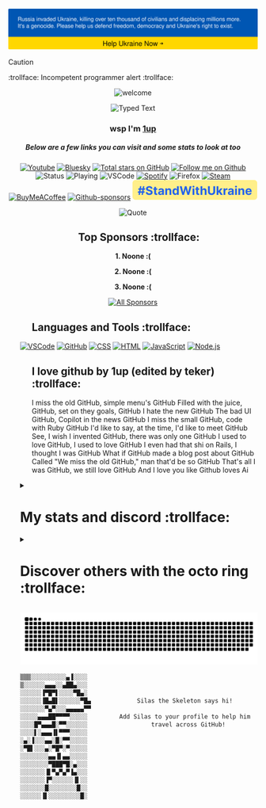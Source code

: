 [![Stand With Ukraine](https://raw.githubusercontent.com/vshymanskyy/StandWithUkraine/main/banner2-direct.svg)](https://stand-with-ukraine.pp.ua)

> [!CAUTION]
> :trollface: Incompetent programmer alert :trollface:

<div align="center">
  
![welcome](https://images.cooltext.com/5720971.png)

</div>

<div align="center">
  
![Typed Text](https://readme-typing-svg.demolab.com/?lines=Yo%20wsp%20I'm%201up;I%20like%20gaming,%20coding,%20and%20other%20stuff%20I'm%20also%20bi%20🩷💜💙&font=Helvetica-Bold&center=true&width=700&height=45&color=A020F0&vCenter=true&pause=1000&size=25)

</div>

<h3 align="center">wsp I'm <a href="https://github.com/1upfunniguy">1up</a></h3>
<h5 align="center">Below are a few links you can visit and some stats to look at too</h5>

<div align="center">
  
  [![Youtube](https://img.shields.io/badge/-Youtube-FF0000?style=flat&logo=youtube&logoColor=white)](https://www.youtube.com/@1upfunniguy)
[![Bluesky](https://img.shields.io/badge/-Bluesky-019CE0?style=flat&logo=bluesky&logoColor=white)](https://bsky.app/profile/1upfunniguy.bsky.social)
[![Total stars on GitHub](https://custom-icon-badges.demolab.com/github/stars/1upfunniguy?color=FFD700&style=flat&labelColor=FFBF00&logo=star)](https://github.com/1upfunniguy?tab=repositories&sort=stargazers)
[![Follow me on Github](https://img.shields.io/github/followers/1upfunniguy?color=236ad3&style=flat&logo=github&label=Follow)](https://github.com/1upfunniguy)
![Status](https://api.statusbadges.me/badge/status/850970861305331712?style=flat)
![Playing](https://api.statusbadges.me/badge/playing/850970861305331712?style=flat)
![VSCode](https://api.statusbadges.me/badge/vscode/850970861305331712)
[![Spotify](https://api.statusbadges.me/badge/spotify/850970861305331712)](https://api.statusbadges.me/openspotify/850970861305331712)
![Firefox](https://img.shields.io/badge/Firefox-FF7139?style=flat&logo=Firefox-Browser&logoColor=white)
[![Steam](https://img.shields.io/badge/steam-%23000000.svg?style=flat&logo=steam&logoColor=white)](https://steamcommunity.com/id/1upfunniguy)
[![BuyMeACoffee](https://img.shields.io/badge/Buy%20Me%20a%20Coffee-ffdd00?style=for-the-badge&logo=buy-me-a-coffee&logoColor=black&style=flat)](https://buymeacoffee.com/linkthesupm)
[![Github-sponsors](https://img.shields.io/badge/sponsor-30363D?style=flat&logo=GitHub-Sponsors&logoColor=#EA4AAA)](https://github.com/sponsors/1upfunniguy)
[![Stand With Ukraine](https://raw.githubusercontent.com/vshymanskyy/StandWithUkraine/main/badges/StandWithUkraine.svg)](https://stand-with-ukraine.pp.ua)
 </div>
 
 <div align="center">
   
 ![Quote](https://github-readme-quotes-bay.vercel.app/quote?theme=radical&animation=grow_out_in&layout=default&font=default&quoteType=random)
 
 </div>
 
 <div align="center">
   <div id="toc">
  <ul style="list-style: none;">
    <summary>
      
## Top Sponsors :trollface:
   
   </summary>
  </ul>
</div>

**1. Noone :(**

**2. Noone :(**

**3. Noone :(**

[![All Sponsors](https://img.shields.io/badge/-All%20Sponsors-FD9494?style=for-the-badge&logo=GitHub&logoColor=black)](https://github.com/sponsors/1upfunniguy)
</div>
 <div id="toc">
  <ul style="list-style: none;">
    <summary>

 <div id="toc">
  <ul style="list-style: none;">
    <summary>
      
## Languages and Tools :trollface:
   
   </summary>
  </ul>
</div>

  <p float="left">
    
[![VSCode](https://skillicons.dev/icons?i=vscode)](https://vscode.dev)
[![GitHub](https://skillicons.dev/icons?i=github)](https://github.com/1upfunniguy)
[![CSS](https://skillicons.dev/icons?i=css)](https://developer.mozilla.org/en-US/docs/Web/CSS)
[![HTML](https://skillicons.dev/icons?i=html)](https://developer.mozilla.org/en-US/docs/Web/HTML)
[![JavaScript](https://skillicons.dev/icons?i=js)](https://developer.mozilla.org/en-US/docs/Web/JavaScript)
[![Node.js](https://skillicons.dev/icons?i=nodejs)](https://nodejs.org)
 
 <div id="toc">
  <ul style="list-style: none;">
    <summary>
      
  ## I love github by 1up (edited by teker) :trollface:
  
I miss the old GitHub, simple menu's GitHub
Filled with the juice, GitHub, set on they goals, GitHub
I hate the new GitHub
The bad UI GitHub, Copilot in the news GitHub
I miss the small GitHub, code with Ruby GitHub
I'd like to say, at the time, I'd like to meet GitHub
See, I wish I invented GitHub, there was only one GitHub
I used to love GitHub, I used to love GitHub
I even had that shi on Rails, I thought I was GitHub
What if GitHub made a blog post about GitHub
Called "We miss the old GitHub," man that'd be so GitHub
That's all I was GitHub, we still love GitHub
And I love you like Github loves Ai
   
   </summary>
  </ul>
</div>

 <details>
  <summary>
    
# My stats and discord :trollface:
  </summary>
  
<div align="center">
  
![readme stats](https://github-readme-stats.vercel.app/api?username=1upfunniguy&hide_border=true&show_icons=true&count_private=true&theme=radical)
[![GitHub Streak](https://github-readme-streak-stats.herokuapp.com?user=1upfunniguy&theme=radical&hide_border=true&mode=weekly)](https://git.io/streak-stats)
![languages](https://github-readme-stats.vercel.app/api/top-langs/?username=1upfunniguy&hide_border=true&show_icons=true&count_private=true&theme=radical)   
![contributions](https://github-contributor-stats.vercel.app/api?username=1upfunniguy&limit=5&theme=radical&hide_border=true&combine_all_yearly_contributions=true)
[![1up's github activity graph](https://github-readme-activity-graph.vercel.app/graph?username=1upfunniguy)](https://github.com/ashutosh00710/github-readme-activity-graph)
[![trophy](https://github-profile-trophy.vercel.app/?username=1upfunniguy&theme=radical)](https://github.com/ryo-ma/github-profile-trophy)
[![Discord Presence](https://lanyard.cnrad.dev/api/850970861305331712)](https://discord.com/users/850970861305331712)
[![Visitor Count](https://count.getloli.com/@1upfunniguy?name=1upfunniguy&theme=booru-jaypee&padding=7&offset=0&align=top&scale=1&pixelated=1&darkmode=1)](https://count.getloli.com/)

  </div>
      </details>
      
   <details>
  <summary>

  # Discover others with the octo ring :trollface:
  </summary>
<div align="center"><table><tbody><tr><td><a href="https://octo-ring.com/"><img height="100px" src="https://octo-ring.com/static/img/widget/top.png"
width="99%" alt="Octo Ring logo" align="top"></a><br><a href="https://octo-ring.com/p/1upfunniguy/prev"><img src="https://octo-ring.com/static/img/widget/prev.png" width="33%" alt="previous" align="top" title="previous profile"></a><a href="https://octo-ring.com/p/1upfunniguy/random"><img src="https://octo-ring.com/static/img/widget/random.png" width="33%" alt="random" align="top" title="random profile"></a><a href="https://octo-ring.com/p/1upfunniguy/next"><img src="https://octo-ring.com/static/img/widget/next.png" width="33%" alt="next" align="top" title="next profile"></a><br><a href="https://octo-ring.com/"></a></td></tr></tbody></table></div>

[![Octo Ring Logo](https://octo-ring.com/static/img/octo.png)](https://octo-ring.com) <-- Thanks octo ring (click the octopus to go to their webpage)
    </details>

<div align="center"> 
<picture>
  <source
    media="(prefers-color-scheme: dark)"
    srcset="https://github.com/1upfunniguy/1upfunniguy/blob/output/github-snake-dark.svg"
  />
  <source
    media="(prefers-color-scheme: light)"
    srcset="https://github.com/1upfunniguy/1upfunniguy/blob/output/github-snake.svg"
  />
  <img
    alt="snake thingy"
    src="https://github.com/1upfunniguy/1upfunniguy/blob/output/github-snake.svg"
  />
</picture>
</div>

```SILAS THE SKELETON!!!! 🐗🤯
▒▒▒░░░░░░░░░░▄▐░░░░
▒░░░░░░▄▄▄░░▄██▄░░░
░░░░░░▐▀█▀▌░░░░▀█▄░
░░░░░░▐█▄█▌░░░░░░▀█▄             Silas the Skeleton says hi!
░░░░░░░▀▄▀░░░▄▄▄▄▄▀▀
░░░░░▄▄▄██▀▀▀▀░░░░░         Add Silas to your profile to help him 
░░░░█▀▄▄▄█░▀▀░░░░░░                  travel across GitHub!
░░░░▌░▄▄▄▐▌▀▀▀░░░░░
░▄░▐░░░▄▄░█░▀▀░░░░░
░▀█▌░░░▄░▀█▀░▀░░░░░
░░░░░░░░▄▄▐▌▄▄░░░░░
░░░░░░░░▀███▀█░▄░░░
░░░░░░░▐▌▀▄▀▄▀▐▄░░░
░░░░░░░▐▀░░░░░░▐▌░░
░░░░░░░█░░░░░░░░█░░
░░░░░░▐▌░░░░░░░░░█░ 
```
